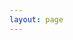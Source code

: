```yaml
---
layout: page
---
```

<script setup>
import {
  VPTeamPage,
  VPTeamPageTitle,
  VPTeamMembers
} from 'vitepress/theme'

import allContributorsStr from '../.all-contributorsrc?raw'

const allContributors= JSON.parse(allContributorsStr)

const members =  allContributors?.contributors?.map(item=>{
  return {
    avatar: item.avatar_url,
    name: item.name,
    title: item.contributions.join(','),
    links: [
      { icon: 'github', link: `https://github.com/${item.login}` },
      item.login==="stijnvanhulle"? { icon: 'twitter', link: "https://twitter.com/stijnvanhulle" }: undefined
    ].filter(Boolean)
  }
}) || []
</script>

<VPTeamPage>
  <VPTeamPageTitle>
    <template #title>
      Our Team
    </template>
    <template #lead>
      The development of Kubb is guided by an international
      team, some of whom have chosen to be featured below.
    </template>
  </VPTeamPageTitle>
  <VPTeamMembers
    :members="members"
  />
</VPTeamPage>